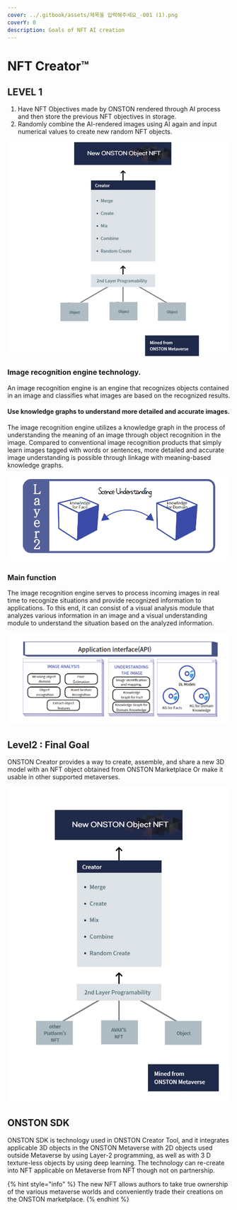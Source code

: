 ```yaml
---
cover: ../.gitbook/assets/제목을 입력해주세요_-001 (1).png
coverY: 0
description: Goals of NFT AI creation
---
```


# NFT Creator™

## LEVEL 1

1. Have NFT Objectives made by ONSTON rendered through AI process and then store the previous NFT objectives in storage.
2. Randomly combine the AI-rendered images using AI again and input numerical values to create new random NFT objects.

&#x20;    &#x20;

![](<../.gitbook/assets/image (11).png>)



### Image recognition engine technology.

An image recognition engine is an engine that recognizes objects contained in an image and classifies what images are based on the recognized results.

#### Use knowledge graphs to understand more detailed and accurate images.

The image recognition engine utilizes a knowledge graph in the process of understanding the meaning of an image through object recognition in the image. Compared to conventional image recognition products that simply learn images tagged with words or sentences, more detailed and accurate image understanding is possible through linkage with meaning-based knowledge graphs.

![](<../.gitbook/assets/image (10).png>)

### Main function

The image recognition engine serves to process incoming images in real time to recognize situations and provide recognized information to applications. To this end, it can consist of a visual analysis module that analyzes various information in an image and a visual understanding module to understand the situation based on the analyzed information.

![](<../.gitbook/assets/image (5).png>)

## Level2 : Final Goal&#x20;

ONSTON Creator provides a way to create, assemble, and share a new 3D model with an NFT object obtained from ONSTON Marketplace Or make it usable in other supported metaverses.

![](<../.gitbook/assets/image (4) (1) (1).png>)

## ONSTON SDK

ONSTON SDK is technology used in ONSTON Creator Tool, and it integrates applicable 3D objects in the ONSTON Metaverse with 2D objects used outside Metaverse by using Layer-2 programming, as well as with 3 D texture-less objects by using deep learning. The technology can re-create into NFT applicable on Metaverse from NFT though not on partnership.

{% hint style="info" %}
The new NFT allows authors to take true ownership of the various metaverse worlds and conveniently trade their creations on the ONSTON marketplace.
{% endhint %}
